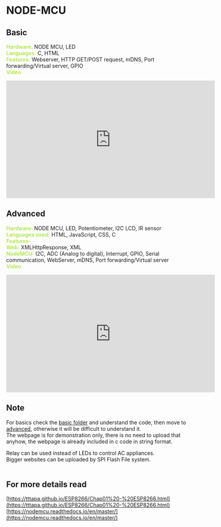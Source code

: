 # NODE-MCU
## Basic
<span style="color:#b5e853">**Hardware:**</span> NODE MCU, LED      
<span style="color:#b5e853">**Languages:**</span> C, HTML       
<span style="color:#b5e853">**Features:**</span> Webserver, HTTP GET/POST request, mDNS, Port forwarding/Virtual server, GPIO      
<span style="color:#b5e853">**Video**</span>
<iframe width="560" height="315" src="https://www.youtube.com/embed/T43sGy1teyQ" frameborder="0" allow="accelerometer; autoplay; clipboard-write; encrypted-media; gyroscope; picture-in-picture" allowfullscreen></iframe>
<br>

## Advanced
<span style="color:#b5e853">**Hardware:**</span> NODE MCU, LED, Potentiometer, I2C LCD, IR sensor       
<span style="color:#b5e853">**Languages used:**</span> HTML, JavaScript, CSS, C       
<span style="color:#b5e853">**Features-**</span>      
<span style="color:#b5e853">**Web:**</span> XMLHttpResponse, XML   <br>
<span style="color:#b5e853">**NodeMCU:**</span> I2C, ADC (Analog to digital), Interrupt, GPIO, Serial communication, WebServer, mDNS, Port forwarding/Virtual server       
<span style="color:#b5e853">**Video**</span>
<iframe width="560" height="315" src="https://www.youtube.com/embed/3kpdtdSheFk" frameborder="0" allow="accelerometer; autoplay; clipboard-write; encrypted-media; gyroscope; picture-in-picture" allowfullscreen></iframe>
<br>

## Note
For basics check the [basic folder](https://github.com/Mysterious-Owl/node-mcu/tree/master/Basic) and understand the code, then move to [advanced](https://github.com/Mysterious-Owl/node-mcu/tree/master/Advanced), otherwise it will be difficult to understand it.<br>
The webpage is for demonstration only, there is no need to upload that anyhow, the webpage is already included in c code in string format.

Relay can be used instead of LEDs to control AC appliances.<br>
Bigger websites can be uploaded by SPI Flash File system.<br><br>

## For more details read
[https://tttapa.github.io/ESP8266/Chap01%20-%20ESP8266.html](https://tttapa.github.io/ESP8266/Chap01%20-%20ESP8266.html)   <br>
[https://nodemcu.readthedocs.io/en/master/](https://nodemcu.readthedocs.io/en/master/)
